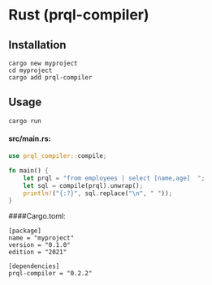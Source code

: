 # Rust (prql-compiler)

## Installation

```
cargo new myproject
cd myproject
cargo add prql-compiler
```

## Usage

`cargo run`

#### src/main.rs:

```rust
use prql_compiler::compile;

fn main() {
    let prql = "from employees | select [name,age]  ";
    let sql = compile(prql).unwrap();
    println!("{:?}", sql.replace("\n", " "));
}

```

####Cargo.toml:

```
[package]
name = "myproject"
version = "0.1.0"
edition = "2021"

[dependencies]
prql-compiler = "0.2.2"
```
